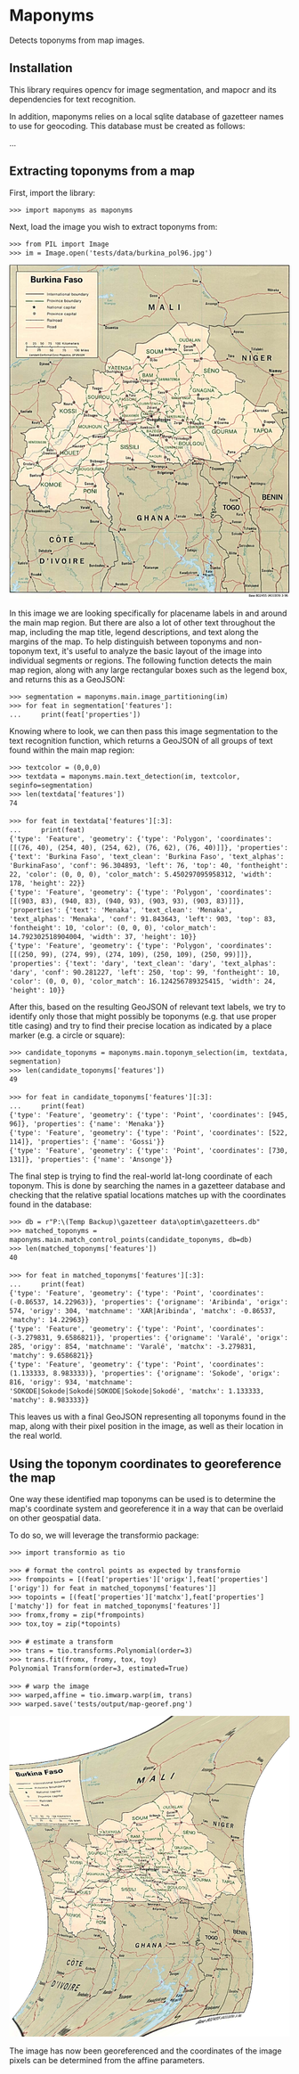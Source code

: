 # Maponyms
Detects toponyms from map images.

## Installation

This library requires opencv for image segmentation, and mapocr and its dependencies for text recognition. 

In addition, maponyms relies on a local sqlite database of gazetteer names to use for geocoding. This database must be created as follows:

... 

## Extracting toponyms from a map

First, import the library:

    >>> import maponyms as maponyms

Next, load the image you wish to extract toponyms from:

    >>> from PIL import Image
    >>> im = Image.open('tests/data/burkina_pol96.jpg')

![Original image](/tests/data/burkina_pol96.jpg)

In this image we are looking specifically for placename labels in and around the main map region. But there are also a lot of other text throughout the map, including the map title, legend descriptions, and text along the margins of the map. To help distinguish between toponyms and non-toponym text, it's useful to analyze the basic layout of the image into individual segments or regions. The following function detects the main map region, along with any large rectangular boxes such as the legend box, and returns this as a GeoJSON:

    >>> segmentation = maponyms.main.image_partitioning(im)
    >>> for feat in segmentation['features']:
    ...     print(feat['properties'])

Knowing where to look, we can then pass this image segmentation to the text recognition function, which returns a GeoJSON of all groups of text found within the main map region:

    >>> textcolor = (0,0,0)
    >>> textdata = maponyms.main.text_detection(im, textcolor, seginfo=segmentation)
    >>> len(textdata['features'])
    74

    >>> for feat in textdata['features'][:3]:
    ...     print(feat)
    {'type': 'Feature', 'geometry': {'type': 'Polygon', 'coordinates': [[(76, 40), (254, 40), (254, 62), (76, 62), (76, 40)]]}, 'properties': {'text': 'Burkina Faso', 'text_clean': 'Burkina Faso', 'text_alphas': 'BurkinaFaso', 'conf': 96.304893, 'left': 76, 'top': 40, 'fontheight': 22, 'color': (0, 0, 0), 'color_match': 5.450297095958312, 'width': 178, 'height': 22}}
    {'type': 'Feature', 'geometry': {'type': 'Polygon', 'coordinates': [[(903, 83), (940, 83), (940, 93), (903, 93), (903, 83)]]}, 'properties': {'text': 'Menaka', 'text_clean': 'Menaka', 'text_alphas': 'Menaka', 'conf': 91.843643, 'left': 903, 'top': 83, 'fontheight': 10, 'color': (0, 0, 0), 'color_match': 14.792302518904004, 'width': 37, 'height': 10}}
    {'type': 'Feature', 'geometry': {'type': 'Polygon', 'coordinates': [[(250, 99), (274, 99), (274, 109), (250, 109), (250, 99)]]}, 'properties': {'text': 'dary', 'text_clean': 'dary', 'text_alphas': 'dary', 'conf': 90.281227, 'left': 250, 'top': 99, 'fontheight': 10, 'color': (0, 0, 0), 'color_match': 16.124256789325415, 'width': 24, 'height': 10}}

After this, based on the resulting GeoJSON of relevant text labels, we try to identify only those that might possibly be toponyms (e.g. that use proper title casing) and try to find their precise location as indicated by a place marker (e.g. a circle or square):

    >>> candidate_toponyms = maponyms.main.toponym_selection(im, textdata, segmentation)
    >>> len(candidate_toponyms['features'])
    49

    >>> for feat in candidate_toponyms['features'][:3]:
    ...     print(feat)
    {'type': 'Feature', 'geometry': {'type': 'Point', 'coordinates': [945, 96]}, 'properties': {'name': 'Menaka'}}
    {'type': 'Feature', 'geometry': {'type': 'Point', 'coordinates': [522, 114]}, 'properties': {'name': 'Gossi'}}
    {'type': 'Feature', 'geometry': {'type': 'Point', 'coordinates': [730, 131]}, 'properties': {'name': 'Ansonge'}}

The final step is trying to find the real-world lat-long coordinate of each toponym. This is done by searching the names in a gazetteer database and checking that the relative spatial locations matches up with the coordinates found in the database:

    >>> db = r"P:\(Temp Backup)\gazetteer data\optim\gazetteers.db"
    >>> matched_toponyms = maponyms.main.match_control_points(candidate_toponyms, db=db)
    >>> len(matched_toponyms['features'])
    40

    >>> for feat in matched_toponyms['features'][:3]:
    ...     print(feat)
    {'type': 'Feature', 'geometry': {'type': 'Point', 'coordinates': (-0.86537, 14.22963)}, 'properties': {'origname': 'Aribinda', 'origx': 574, 'origy': 304, 'matchname': 'XAR|Aribinda', 'matchx': -0.86537, 'matchy': 14.22963}}
    {'type': 'Feature', 'geometry': {'type': 'Point', 'coordinates': (-3.279831, 9.6586821)}, 'properties': {'origname': 'Varalé', 'origx': 285, 'origy': 854, 'matchname': 'Varalé', 'matchx': -3.279831, 'matchy': 9.6586821}}
    {'type': 'Feature', 'geometry': {'type': 'Point', 'coordinates': (1.133333, 8.983333)}, 'properties': {'origname': 'Sokode', 'origx': 816, 'origy': 934, 'matchname': 'SOKODE|Sokode|Sokodé|SOKODE|Sokode|Sokodé', 'matchx': 1.133333, 'matchy': 8.983333}}

This leaves us with a final GeoJSON representing all toponyms found in the map, along with their pixel position in the image, as well as their location in the real world. 

## Using the toponym coordinates to georeference the map

One way these identified map toponyms can be used is to determine the map's coordinate system and georeference it in a way that can be overlaid on other geospatial data. 

To do so, we will leverage the transformio package: 

    >>> import transformio as tio

    >>> # format the control points as expected by transformio
    >>> frompoints = [(feat['properties']['origx'],feat['properties']['origy']) for feat in matched_toponyms['features']]
    >>> topoints = [(feat['properties']['matchx'],feat['properties']['matchy']) for feat in matched_toponyms['features']]
    >>> fromx,fromy = zip(*frompoints)
    >>> tox,toy = zip(*topoints)
    
    >>> # estimate a transform
    >>> trans = tio.transforms.Polynomial(order=3)
    >>> trans.fit(fromx, fromy, tox, toy)
    Polynomial Transform(order=3, estimated=True)

    >>> # warp the image
    >>> warped,affine = tio.imwarp.warp(im, trans)
    >>> warped.save('tests/output/map-georef.png')

![Original image](/tests/output/map-georef.png)

The image has now been georeferenced and the coordinates of the image pixels can be determined from the affine parameters. 


